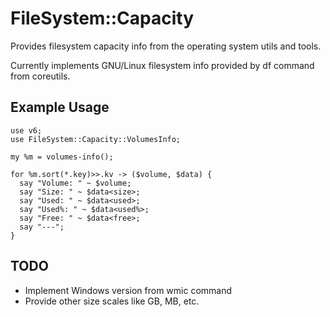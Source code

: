 FileSystem::Capacity
====================

Provides filesystem capacity info from the operating system utils and tools.

Currently implements GNU/Linux filesystem info provided by df command from coreutils.

## Example Usage ##
    use v6;
    use FileSystem::Capacity::VolumesInfo;

    my %m = volumes-info();

    for %m.sort(*.key)>>.kv -> ($volume, $data) {
      say "Volume: " ~ $volume;
      say "Size: " ~ $data<size>;
      say "Used: " ~ $data<used>;
      say "Used%: " ~ $data<used%>;
      say "Free: " ~ $data<free>;
      say "---";
    }

## TODO ##

* Implement Windows version from wmic command
* Provide other size scales like GB, MB, etc.
